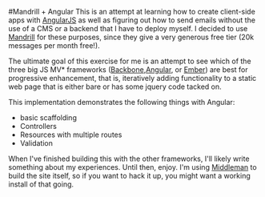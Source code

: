 #Mandrill + Angular
This is an attempt at learning how to create client-side apps with [AngularJS](http://www.angularjs.org) as well as figuring out how to send emails without the use of a CMS or a backend that I have to deploy myself. I decided to use [Mandrill](http://www.mandrill.com) for these purposes, since they give a very generous free tier (20k messages per month free!).

The ultimate goal of this exercise for me is an attempt to see which of the three big JS MV* frameworks ([Backbone](http://www.backbonejs.org),[Angular](http://www.angularjs.org), or [Ember](http://www.emberjs.com)) are best for progressive enhancement, that is, iteratively adding functionality to a static web page that is either bare or has some jquery code tacked on.

This implementation demonstrates the following things with Angular:

  * basic scaffolding
  * Controllers
  * Resources with multiple routes
  * Validation

When I've finished building this with the other frameworks, I'll likely write something about my experiences.
Until then, enjoy. I'm using [Middleman](http://www.middlemanapp.com) to build the site itself, so if you want to hack it up, you might want a working install of that going.
